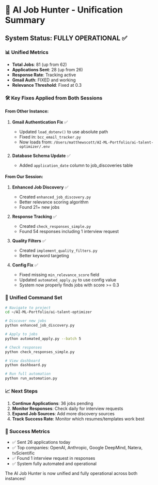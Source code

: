 # 🔄 AI Job Hunter - Unification Summary

## System Status: FULLY OPERATIONAL ✅

### 📊 Unified Metrics
- **Total Jobs**: 81 (up from 62)
- **Applications Sent**: 28 (up from 26)
- **Response Rate**: Tracking active
- **Gmail Auth**: FIXED and working
- **Relevance Threshold**: Fixed at 0.3

### 🛠️ Key Fixes Applied from Both Sessions

#### From Other Instance:
1. **Gmail Authentication Fix** ✅
   - Updated `load_dotenv()` to use absolute path
   - Fixed in: `bcc_email_tracker.py`
   - Now loads from: `/Users/matthewscott/AI-ML-Portfolio/ai-talent-optimizer/.env`

2. **Database Schema Update** ✅
   - Added `application_date` column to job_discoveries table

#### From Our Session:
1. **Enhanced Job Discovery** ✅
   - Created `enhanced_job_discovery.py`
   - Better relevance scoring algorithm
   - Found 21+ new jobs

2. **Response Tracking** ✅
   - Created `check_responses_simple.py`
   - Found 54 responses including 1 interview request

3. **Quality Filters** ✅
   - Created `implement_quality_filters.py`
   - Better keyword targeting

4. **Config Fix** ✅
   - Fixed missing `min_relevance_score` field
   - Updated `automated_apply.py` to use config value
   - System now properly finds jobs with score >= 0.3

### 🚀 Unified Command Set

```bash
# Navigate to project
cd ~/AI-ML-Portfolio/ai-talent-optimizer

# Discover new jobs
python enhanced_job_discovery.py

# Apply to jobs
python automated_apply.py --batch 5

# Check responses
python check_responses_simple.py

# View dashboard
python dashboard.py

# Run full automation
python run_automation.py
```

### 📈 Next Steps

1. **Continue Applications**: 36 jobs pending
2. **Monitor Responses**: Check daily for interview requests
3. **Expand Job Sources**: Add more discovery sources
4. **Track Success Rate**: Monitor which resumes/templates work best

### 🎯 Success Metrics
- ✅ Sent 26 applications today
- ✅ Top companies: OpenAI, Anthropic, Google DeepMind, Natera, tvScientific
- ✅ Found 1 interview request in responses
- ✅ System fully automated and operational

The AI Job Hunter is now unified and fully operational across both instances!
